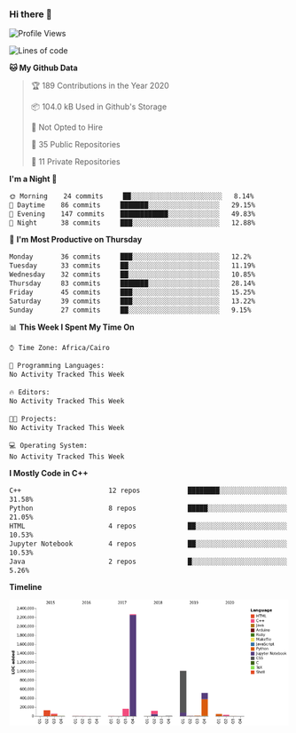 ### Hi there 👋

<!--
**AMR-KELEG/AMR-KELEG** is a ✨ _special_ ✨ repository because its `README.md` (this file) appears on your GitHub profile.

Here are some ideas to get you started:

- 🔭 I’m currently working on ...
- 🌱 I’m currently learning ...
- 👯 I’m looking to collaborate on ...
- 🤔 I’m looking for help with ...
- 💬 Ask me about ...
- 📫 How to reach me: ...
- 😄 Pronouns: ...
- ⚡ Fun fact: ...
-->

<!--START_SECTION:waka-->
![Profile Views](http://img.shields.io/badge/Profile%20Views-17-blue)

![Lines of code](https://img.shields.io/badge/From%20Hello%20World%20I%27ve%20Written-29.8%20million%20lines%20of%20code-blue)

**🐱 My Github Data** 

> 🏆 189 Contributions in the Year 2020
 > 
> 📦 104.0 kB Used in Github's Storage 
 > 
> 🚫 Not Opted to Hire
 > 
> 📜 35 Public Repositories
 > 
> 🔑 11 Private Repositories 

**I'm a Night 🦉** 

```text
🌞 Morning    24 commits     ██░░░░░░░░░░░░░░░░░░░░░░░   8.14% 
🌆 Daytime    86 commits     ███████░░░░░░░░░░░░░░░░░░   29.15% 
🌃 Evening    147 commits    ████████████░░░░░░░░░░░░░   49.83% 
🌙 Night      38 commits     ███░░░░░░░░░░░░░░░░░░░░░░   12.88%

```
📅 **I'm Most Productive on Thursday** 

```text
Monday       36 commits     ███░░░░░░░░░░░░░░░░░░░░░░   12.2% 
Tuesday      33 commits     ██░░░░░░░░░░░░░░░░░░░░░░░   11.19% 
Wednesday    32 commits     ██░░░░░░░░░░░░░░░░░░░░░░░   10.85% 
Thursday     83 commits     ███████░░░░░░░░░░░░░░░░░░   28.14% 
Friday       45 commits     ███░░░░░░░░░░░░░░░░░░░░░░   15.25% 
Saturday     39 commits     ███░░░░░░░░░░░░░░░░░░░░░░   13.22% 
Sunday       27 commits     ██░░░░░░░░░░░░░░░░░░░░░░░   9.15%

```


📊 **This Week I Spent My Time On** 

```text
⌚︎ Time Zone: Africa/Cairo

💬 Programming Languages: 
No Activity Tracked This Week

🔥 Editors: 
No Activity Tracked This Week

🐱‍💻 Projects: 
No Activity Tracked This Week

💻 Operating System: 
No Activity Tracked This Week

```

**I Mostly Code in C++** 

```text
C++                      12 repos            ████████░░░░░░░░░░░░░░░░░   31.58% 
Python                   8 repos             █████░░░░░░░░░░░░░░░░░░░░   21.05% 
HTML                     4 repos             ██░░░░░░░░░░░░░░░░░░░░░░░   10.53% 
Jupyter Notebook         4 repos             ██░░░░░░░░░░░░░░░░░░░░░░░   10.53% 
Java                     2 repos             █░░░░░░░░░░░░░░░░░░░░░░░░   5.26%

```


**Timeline**

![Chart not found](https://github.com/AMR-KELEG/AMR-KELEG/blob/master/charts/bar_graph.png) 


<!--END_SECTION:waka-->
